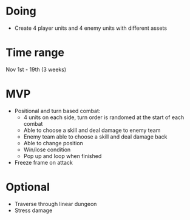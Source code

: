 # Doing
* Create 4 player units and 4 enemy units with different assets
# Time range
Nov 1st - 19th (3 weeks)
# MVP
* Positional and turn based combat:
    * 4 units on each side, turn order is randomed at the start of each combat
    * Able to choose a skill and deal damage to enemy team
    * Enemy team able to choose a skill and deal damage back
    * Able to change position
    * Win/lose condition
    * Pop up and loop when finished
* Freeze frame on attack
# Optional
* Traverse through linear dungeon
* Stress damage